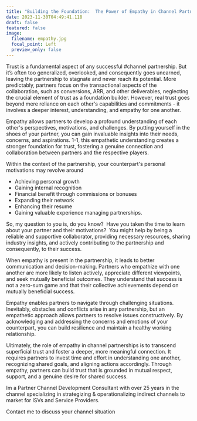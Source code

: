 ```yaml
---
title: "Building the Foundation:  The Power of Empathy in Channel Partnerships"
date: 2023-11-30T04:49:41.118
draft: false
featured: false
image:
  filename: empathy.jpg
  focal_point: Left
  preview_only: false
---
```

**T**rust is a fundamental aspect of any successful #channel partnership. But it’s often too generalized, overlooked, and consequently goes unearned, leaving the partnership to stagnate and never reach its potential. More predictably, partners focus on the transactional aspects of the collaboration, such as conversions, ARR, and other deliverables, neglecting the crucial element of trust as a foundation builder. However, real trust goes beyond mere reliance on each other's capabilities and commitments - it involves a deeper interest, understanding, and empathy for one another.

Empathy allows partners to develop a profound understanding of each other's perspectives, motivations, and challenges. By putting yourself in the shoes of your partner, you can gain invaluable insights into their needs, concerns, and aspirations. 1-1, this empathetic understanding creates a stronger foundation for trust, fostering a genuine connection and collaboration between partners and the respective players. 

Within the context of the partnership, your counterpart's personal motivations may revolve around 

- Achieving personal growth
- Gaining internal recognition 
- Financial benefit through commissions or bonuses
- Expanding their network 
- Enhancing their resume
- Gaining valuable experience managing partnerships. 

So, my question to you is, do you know?  Have you taken the time to learn about your partner and their motivations?  You might help by being a reliable and supportive collaborator, providing necessary resources, sharing industry insights, and actively contributing to the partnership and consequently, to their success.

When empathy is present in the partnership, it leads to better communication and decision-making. Partners who empathize with one another are more likely to listen actively, appreciate different viewpoints, and seek mutually beneficial outcomes. They understand that success is not a zero-sum game and that their collective achievements depend on mutually beneficial success.

Empathy enables partners to navigate through challenging situations. Inevitably, obstacles and conflicts arise in any partnership, but an empathetic approach allows partners to resolve issues constructively. By acknowledging and addressing the concerns and emotions of your counterpart, you can build resilience and maintain a healthy working relationship.

Ultimately, the role of empathy in channel partnerships is to transcend superficial trust and foster a deeper, more meaningful connection. It requires partners to invest time and effort in understanding one another, recognizing shared goals, and aligning actions accordingly. Through empathy, partners can build trust that is grounded in mutual respect, support, and a genuine desire for shared success. 

Im a Partner Channel Development Consultant with over 25 years in the channel specializing in strategizing & operationalizing indirect channels to market for ISVs and Service Providers.

Contact me to discuss your channel situation




